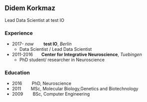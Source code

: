 ## Didem Korkmaz

Lead Data Scientist at test IO

### Experience

- 2017- _now_        **test IO**, _Berlin_
  - Data Scientist / Lead Data Scientist
- 2011-2016        **Center for Integrative Neuroscience**, _Tuebingen_
  - PhD student/ researcher in Neuroscience
  
### Education
 - 2016        PhD, Neuroscience
 - 2011        MSc, Molecular Biology,Genetics and Biotechnology
 - 2009        BSc, Computer Engineering
